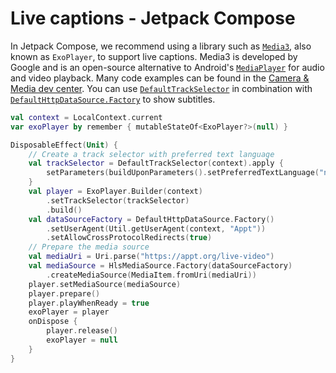 # Live captions - Jetpack Compose

In Jetpack Compose, we recommend using a library such as [`Media3`](https://github.com/androidx/media), also known as `ExoPlayer`, to support live captions. Media3 is developed by Google and is an open-source alternative to Android's [`MediaPlayer`](https://developer.android.com/reference/android/media/MediaPlayer) for audio and video playback. Many code examples can be found in the [Camera & Media dev center](https://developer.android.com/media). You can use [`DefaultTrackSelector`](https://developer.android.com/reference/kotlin/androidx/media3/exoplayer/trackselection/DefaultTrackSelector) in combination with [`DefaultHttpDataSource.Factory`](https://developer.android.com/reference/androidx/media3/datasource/DefaultHttpDataSource.Factory) to show subtitles.

```kotlin
val context = LocalContext.current
var exoPlayer by remember { mutableStateOf<ExoPlayer?>(null) }

DisposableEffect(Unit) {
    // Create a track selector with preferred text language
    val trackSelector = DefaultTrackSelector(context).apply {
        setParameters(buildUponParameters().setPreferredTextLanguage("nl"))
    }
    val player = ExoPlayer.Builder(context)
        .setTrackSelector(trackSelector)
        .build()
    val dataSourceFactory = DefaultHttpDataSource.Factory()
        .setUserAgent(Util.getUserAgent(context, "Appt"))
        .setAllowCrossProtocolRedirects(true)
    // Prepare the media source
    val mediaUri = Uri.parse("https://appt.org/live-video")
    val mediaSource = HlsMediaSource.Factory(dataSourceFactory)
        .createMediaSource(MediaItem.fromUri(mediaUri))
    player.setMediaSource(mediaSource)
    player.prepare()
    player.playWhenReady = true
    exoPlayer = player
    onDispose {
        player.release()
        exoPlayer = null
    }
}
```
